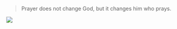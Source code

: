 > Prayer does not change God, but it changes him who prays.

![](https://komarev.com/ghpvc/?username=NOBLES5E)

